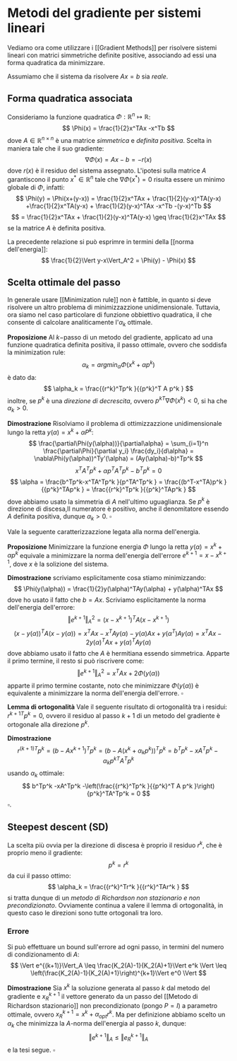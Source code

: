 # Metodi del gradiente per sistemi lineari

Vediamo ora come utilizzare i [[Gradient Methods]] per risolvere sistemi lineari con matrici simmetriche definite positive, associando ad essi una forma quadratica da minimizzare. 

Assumiamo che il sistema da risolvere $Ax=b$ sia *reale*.
## Forma quadratica associata
Consideriamo la funzione quadratica $\Phi : \mathbb{R}^n \mapsto \mathbb{R}$:
$$
\Phi(x) = \frac{1}{2}x^TAx -x^Tb
$$
dove $A \in \mathbb{R}^{n\times n}$ è una matrice _simmetrica_ e _definita positiva_.
Scelta in maniera tale che il suo gradiente:
$$
\nabla \Phi(x) = Ax-b = -r(x)
$$
dove $r(x)$ è il residuo del sistema assegnato. L'ipotesi sulla matrice $A$ garantiscono il punto $x^* \in \mathbb{R}^n$ tale che $\nabla \Phi(x^*)=0$ risulta essere un minimo globale di $\Phi$, infatti:
$$
\Phi(y) = \Phi(x+(y-x)) = \frac{1}{2}x^TAx + \frac{1}{2}(y-x)^TA(y-x) +\frac{1}{2}x^TA(y-x) + \frac{1}{2}(y-x)^TAx -x^Tb -(y-x)^Tb
$$
$$
= \frac{1}{2}x^TAx + \frac{1}{2}(y-x)^TA(y-x) \geq \frac{1}{2}x^TAx
$$
se la matrice $A$ è definita positiva.

La precedente relazione si può esprimre in termini della [[norma dell'energia]]:
$$
\frac{1}{2}\Vert y-x\Vert_A^2 = \Phi(y) - \Phi(x)
$$

## Scelta ottimale del passo

In generale usare [[Minimization rule]] non è fattible, in quanto si deve risolvere un altro problema di minimizzazzione unidimensionale. Tuttavia, ora siamo nel caso particolare di funzione obbiettivo quadratica, il che consente di calcolare analiticamente l'$\alpha_k$ ottimale.

**Proposizione** Al $k-$passo di un metodo del gradiente, applicato ad una funzione quadratica definita positiva, il passo ottimale, ovvero che soddisfa la minimization rule:
$$
\alpha_k = argmin_\alpha \Phi(x^k+\alpha p^k)
$$
è dato da:
$$
\alpha_k = \frac{{r^k}^Tp^k }{{p^k}^T A p^k }
$$
inoltre, se $p^k$ è una _direzione di decrescita_, ovvero ${p^k}^T \nabla \Phi(x^k) <0$, si ha che $\alpha_k > 0$.

**Dimostrazione** Risolviamo il problema di ottimizzazzione unidimensionale lungo la retta $y(\alpha)=x^k +\alpha P^k$:
$$
\frac{\partial\Phi(y(\alpha))}{\partial\alpha} = \sum_{i=1}^n \frac{\partial\Phi}{\partial y_i} \frac{dy_i}{d\alpha} = \nabla\Phi(y(\alpha))^Ty'(\alpha) = (Ay(\alpha)-b)^Tp^k 
$$
$$
x^TA^Tp^k+\alpha p^TA^Tp^k -b^Tp^k = 0
$$
$$
\alpha = \frac{b^Tp^k-x^TA^Tp^k }{p^TA^Tp^k } = \frac{(b^T-x^TA)p^k }{{p^k}^TAp^k } = \frac{{r^k}^Tp^k }{{p^k}^TAp^k }
$$
dove abbiamo usato la simmetria di $A$ nell'ultimo uguaglianza. 
Se $p^k$ è direzione di discesa,Il numeratore è positivo, anche il denomitatore essendo  $A$ definita positiva, dunque $\alpha_k>0$. $\square$

Vale la seguente caratterizzazzione legata alla norma dell'energia.

**Proposizione** Minimizzare la funzione energia $\Phi$ lungo la retta $y(\alpha)=x^k+\alpha p^k$ equivale a minimizzare la norma dell'energia dell'errore $e^{k+1}=x-x^{k+1}$, dove $x$ è la solizione del sistema.

**Dimostrazione** scriviamo esplicitamente cosa stiamo minimizzando:
$$
\Phi(y(\alpha)) = \frac{1}{2}y(\alpha)^TAy(\alpha) + y(\alpha)^TAx
$$
dove ho usato il fatto che $b=Ax$. Scriviamo esplicitamente la norma dell'energia dell'errore:
$$
\Vert e^{k+1}\Vert_A^2 = (x-x^{k+1})^TA(x-x^{k+1}) 
$$
$$
(x-y(\alpha))^TA(x-y(\alpha)) = x^TAx -x^TAy(\alpha) -y(\alpha)Ax +y(\alpha^T)Ay(\alpha) = x^TAx -2y(\alpha)^TAx + y(\alpha)^TAy(\alpha)
$$
dove abbiamo usato il fatto che $A$ è hermitiana essendo simmetrica.
Apparte il primo termine, il resto si può riscrivere come:
$$
\Vert e^{k+1}\Vert_A^2 = x^TAx +2\Phi(y(\alpha))
$$
apparte il primo termine costante, noto che minimizzare $\Phi(y(\alpha))$ è equivalente a minimizzare la norma dell'energia dell'errore. $\square$

**Lemma di ortogonalità** Vale il seguente risultato di ortogonalità tra i residui: ${r^{k+1}}^Tp^k = 0$, ovvero il residuo al passo $k+1$ di un metodo del gradiente è ortogonale alla direzione $p^k$.

**Dimostrazione** 
$$
{r^{(k+1)}}^T p^k = (b-Ax^{k+1})^Tp^k = (b-A(x^k+\alpha_kp^k))^Tp^k = b^Tp^k -xA^Tp^k -\alpha_k{p^k}^TA^Tp^k
$$
usando $\alpha_k$ ottimale:
$$
b^Tp^k -xA^Tp^k -\left(\frac{{r^k}^Tp^k }{{p^k}^T A p^k }\right){p^k}^TA^Tp^k = 0
$$
$\square$.

## Steepest descent (SD)

La scelta più ovvia per la direzione di discesa è proprio il residuo $r^k$, che è proprio meno il gradiente:
$$
p^k=r^k
$$
da cui il passo ottimo:
$$
\alpha_k = \frac{{r^k}^Tr^k }{{r^k}^TAr^k }
$$
si tratta dunque di un _metodo di Richardson non stazionario e non precondizionato_. 
Ovviamente continua a valere il lemma di ortogonalità, in questo caso le direzioni sono tutte ortogonali tra loro.

### Errore 

Si può effettuare un bound sull'errore ad ogni passo, in termini del numero di condizionamento di $A$:
$$
\Vert e^{(k+1)}\Vert_A \leq \frac{K_2(A)-1}{K_2(A)+1}\Vert e^k \Vert \leq \left(\frac{K_2(A)-1}{K_2(A)+1}\right)^{k+1}\Vert e^0 \Vert  
$$


**Dimostrazione**
Sia $x^k$ la soluzione generata al passo $k$ dal metodo del gradiente e ${x_R}^{k+1}$ il vettore generato da un passo del [[Metodo di Richardson stazionario]] non precondizionato (pongo $P=I$) a parametro ottimale, ovvero ${x_R}^{k+1} = x^k +\alpha_{opt} r^k$. Ma per definizione abbiamo scelto un $\alpha_k$ che minimizza la $A$-norma dell'energia al passo $k$, dunque:
$$
\Vert e^{k+1}\Vert_A \leq \Vert e^{k+1}_R\Vert_A
$$
e la tesi segue. $\square$


